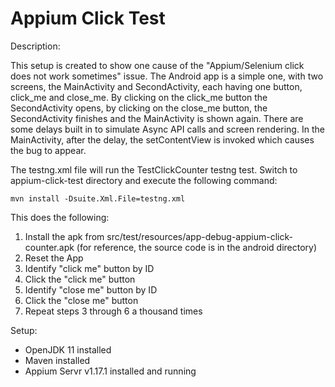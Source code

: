 Appium Click Test
=================

Description:

This setup is created to show one cause of the "Appium/Selenium click does not work sometimes" issue.
The Android app is a simple one, with two screens, the MainActivity and SecondActivity, each having one button, click_me and close_me.
By clicking on the click_me button the SecondActivity opens, by clicking on the close_me button, the SecondActivity finishes and the MainActivity is shown again.
There are some delays built in to simulate Async API calls and screen rendering.
In the MainActivity, after the delay, the setContentView is invoked which causes the bug to appear.

The testng.xml file will run the TestClickCounter testng test.
Switch to appium-click-test directory and execute the following command:

	mvn install -Dsuite.Xml.File=testng.xml

This does the following:

1. Install the apk from src/test/resources/app-debug-appium-click-counter.apk (for reference, the source code is in the android directory)
2. Reset the App
3. Identify "click me" button by ID
4. Click the "click me" button
5. Identify "close me" button by ID
6. Click the "close me" button
7. Repeat steps 3 through 6 a thousand times


Setup: 

- OpenJDK 11 installed
- Maven installed
- Appium Servr v1.17.1 installed and running